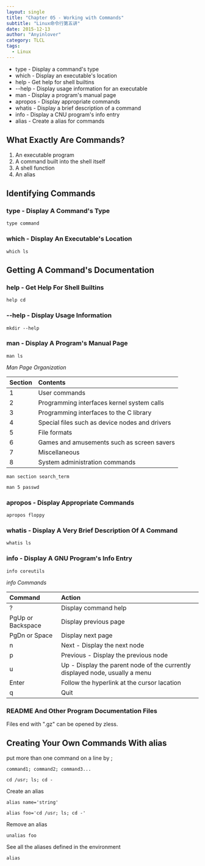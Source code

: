 ```yaml
---
layout: single
title: "Chapter 05 - Working with Commands"
subtitle: "Linux命令行第五讲"
date: 2015-12-13
author: "Anyinlover"
category: TLCL
tags:
  - Linux
---
```


* type - Display a command's type
* which - Display an executable's location
* help - Get help for shell builtins
* --help - Display usage information for an executable
* man - Display a program's manual page
* apropos - Display appropriate commands
* whatis - Display a brief description of a command
* info - Display a CNU program's info entry
* alias - Create a alias for commands

## What Exactly Are Commands?

1. An executable program
2. A command built into the shell itself
3. A shell function
4. An alias

## Identifying Commands

### type - Display A Command's Type

    type command

### which - Display An Executable's Location

    which ls

## Getting A Command's Documentation

### help - Get Help For Shell Builtins

    help cd

### --help - Display Usage Information

    mkdir --help

### man - Display A Program's Manual Page

    man ls

*Man Page Organization*

|Section|Contents|
|:-----|:------|
|1|User commands|
|2|Programming interfaces kernel system calls|
|3|Programming interfaces to the C library|
|4|Special files such as device nodes and drivers|
|5|File formats|
|6|Games and amusements such as screen savers|
|7|Miscellaneous|
|8|System administration commands|

    man section search_term

    man 5 passwd

### apropos - Display Appropriate Commands

    apropos floppy

### whatis - Display A Very Brief Description Of A Command

    whatis ls

### info - Display A GNU Program's Info Entry

    info coreutils

*info Commands*

|Command|Action|
|:----|:----|
|?|Display command help|
|PgUp or Backspace|Display previous page|
|PgDn or Space|Display next page|
|n|Next - Display the next node|
|p|Previous - Display the previous node|
|u|Up - Display the parent node of the currently displayed node, usually a menu|
|Enter|Follow the hyperlink at the cursor lacation|
|q|Quit|

### README And Other Program Documentation Files

Files end with ".gz" can be opened by zless.

## Creating Your Own Commands With alias

put more than one command on a line by ;

    command1; command2; command3...

    cd /usr; ls; cd -

Create an alias

    alias name='string'

    alias foo='cd /usr; ls; cd -'

Remove an alias

    unalias foo

See all the aliases defined in the environment

    alias

